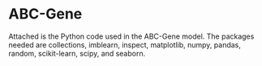 # ABC-Gene

Attached is the Python code used in the ABC-Gene model. The packages needed are collections, imblearn, inspect, matplotlib, numpy, pandas, random, scikit-learn, scipy, and seaborn.

